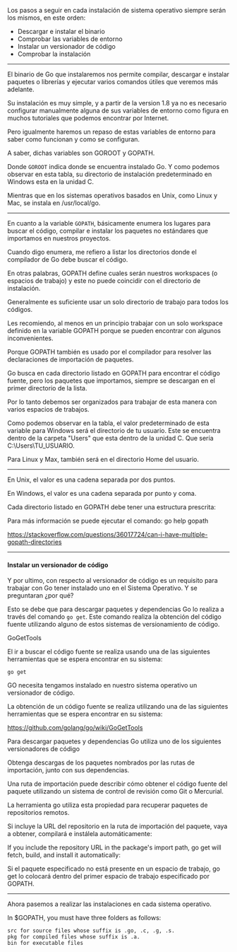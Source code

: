 

Los pasos a seguir en cada instalación de sistema operativo siempre serán los mismos, en este orden:

- Descargar e instalar el binario
- Comprobar las variables de entorno
- Instalar un versionador de código
- Comprobar la instalación

----

El binario de Go que instalaremos nos permite compilar, descargar e instalar paquetes o librerías y ejecutar varios comandos útiles que veremos más adelante.

Su instalación es muy simple, y a partir de la version 1.8 ya no es necesario configurar manualmente alguna de sus variables de entorno como figura en muchos tutoriales que podemos encontrar por Internet.

Pero igualmente haremos un repaso de estas variables de entorno para saber como funcionan y como se configuran.

A saber, dichas variables son GOROOT y GOPATH.

Donde `GOROOT` indica donde se encuentra instalado Go. Y como podemos observar en esta tabla, su directorio de instalación predeterminado en Windows esta en la unidad C.

Mientras que en los sistemas operativos basados en Unix, como Linux y Mac, se instala en /usr/local/go.

---

En cuanto a la variable `GOPATH`, básicamente enumera los lugares para buscar el código, compilar e instalar los paquetes no estándares que importamos en nuestros proyectos.

Cuando digo enumera, me refiero a listar los directorios donde el compilador de Go debe buscar el código.

En otras palabras, GOPATH define cuales serán nuestros workspaces (o espacios de trabajo) y este no puede coincidir con el directorio de instalación.

Generalmente es suficiente usar un solo directorio de trabajo para todos los códigos.

Les recomiendo, al menos en un principio trabajar con un solo workspace definido en la variable GOPATH porque se pueden encontrar con algunos inconvenientes.

Porque GOPATH también es usado por el compilador para resolver las declaraciones de importación de paquetes.

Go busca en cada directorio listado en GOPATH para encontrar el código fuente, pero los paquetes que importamos, siempre se descargan en el primer directorio de la lista.

Por lo tanto debemos ser organizados para trabajar de esta manera con varios espacios de trabajos.

Como podemos observar en la tabla, el valor predeterminado de esta variable para Windows será el directorio de tu usuario. Este se encuentra dentro de la carpeta "Users" que esta dentro de la unidad C. Que sería C:\Users\TU_USUARIO.

Para Linux y Max, también será en el directorio Home del usuario.




----



En Unix, el valor es una cadena separada por dos puntos.

En Windows, el valor es una cadena separada por punto y coma.


Cada directorio listado en GOPATH debe tener una estructura prescrita:


Para más información se puede ejecutar el comando: go help gopath

https://stackoverflow.com/questions/36017724/can-i-have-multiple-gopath-directories


---
#### Instalar un versionador de código

Y por ultimo, con respecto al versionador de código es un requisito para trabajar con Go tener instalado uno en el Sistema Operativo. Y se preguntaran ¿por qué?


Esto se debe que para descargar paquetes y dependencias Go lo realiza a través del comando `go get`. Este comando realiza la obtención del código fuente utilizando alguno de estos sistemas de versionamiento de código.




GoGetTools

El ir a buscar el código fuente se realiza usando una de las siguientes herramientas que se espera encontrar en su sistema:





`go get`

GO necesita tengamos instalado en nuestro sistema operativo un versionador de código.

La obtención de un código fuente se realiza utilizando una de las siguientes herramientas que se espera encontrar en su sistema:

https://github.com/golang/go/wiki/GoGetTools

Para descargar paquetes y dependencias Go utiliza uno de los siguientes versionadores de código

Obtenga descargas de los paquetes nombrados por las rutas de importación, junto con sus dependencias. 

Una ruta de importación puede describir cómo obtener el código fuente del paquete utilizando un sistema de control de revisión como Git o Mercurial.

La herramienta go utiliza esta propiedad para recuperar paquetes de repositorios remotos.

Si incluye la URL del repositorio en la ruta de importación del paquete, vaya a obtener, compilará e instálela automáticamente:

If you include the repository URL in the package's import path, go get will fetch, build, and install it automatically: 


Si el paquete especificado no está presente en un espacio de trabajo, go get lo colocará dentro del primer espacio de trabajo especificado por GOPATH.

---

Ahora pasemos a realizar las instalaciones en cada sistema operativo.



In $GOPATH, you must have three folders as follows:

    src for source files whose suffix is .go, .c, .g, .s.
    pkg for compiled files whose suffix is .a.
    bin for executable files
